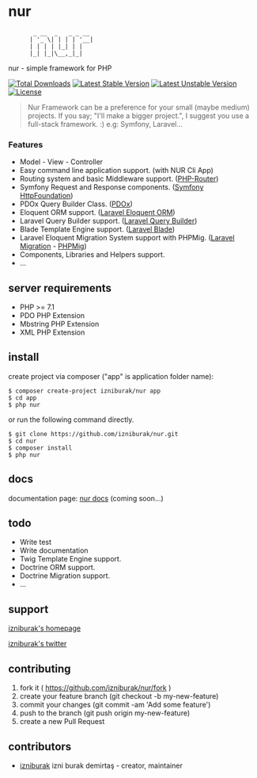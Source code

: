 # nur
```
       _ __  _   _ _ __
      | '_ \| | | | '__|
      | | | | |_| | |   
      |_| |_|\__,_|_|   
```
nur - simple framework for PHP

[![Total Downloads](https://poser.pugx.org/izniburak/nur-core/d/total.svg)](https://packagist.org/packages/izniburak/nur)
[![Latest Stable Version](https://poser.pugx.org/izniburak/nur-core/v/stable.svg)](https://packagist.org/packages/izniburak/nur)
[![Latest Unstable Version](https://poser.pugx.org/izniburak/nur-core/v/unstable.svg)](https://packagist.org/packages/izniburak/nur)
[![License](https://poser.pugx.org/izniburak/nur/license.svg)](https://packagist.org/packages/izniburak/nur)

> Nur Framework can be a preference for your small (maybe medium) projects. If you say; "I'll make a bigger project.", I suggest you use a full-stack framework. :) e.g: Symfony, Laravel...

### Features
- Model - View - Controller
- Easy command line application support. (with NUR Cli App)
- Routing system and basic Middleware support. ([PHP-Router](https://github.com/izniburak/php-router))
- Symfony Request and Response components. ([Symfony HttpFoundation](https://symfony.com/doc/current/components/http_foundation.html))
- PDOx Query Builder Class. ([PDOx](https://github.com/izniburak/pdox))
- Eloquent ORM support. ([Laravel Eloquent ORM](https://laravel.com/docs/5.5/eloquent))
- Laravel Query Builder support. ([Laravel Query Builder](https://laravel.com/docs/5.5/queries))
- Blade Template Engine support. ([Laravel Blade](https://laravel.com/docs/5.5/blade))
- Laravel Eloquent Migration System support with PHPMig. ([Laravel Migration](https://laravel.com/docs/5.5/migrations) - [PHPMig](https://github.com/izniburak/nur-migration))
- Components, Libraries and Helpers support.
- ...

## server requirements
- PHP >= 7.1
- PDO PHP Extension
- Mbstring PHP Extension
- XML PHP Extension

## install
create project via composer ("app" is application folder name):
```
$ composer create-project izniburak/nur app
$ cd app
$ php nur
```

or run the following command directly.

```
$ git clone https://github.com/izniburak/nur.git
$ cd nur
$ composer install
$ php nur
```

## docs
documentation page: [nur docs][doc-url] (coming soon...)

## todo
- Write test
- Write documentation
- Twig Template Engine support.
- Doctrine ORM support.
- Doctrine Migration support.
- ...

## support
[izniburak's homepage][author-url]

[izniburak's twitter][twitter-url]

## contributing
1. fork it ( https://github.com/izniburak/nur/fork )
2. create your feature branch (git checkout -b my-new-feature)
3. commit your changes (git commit -am 'Add some feature')
4. push to the branch (git push origin my-new-feature)
5. create a new Pull Request

## contributors
- [izniburak](https://github.com/izniburak) izni burak demirtaş - creator, maintainer

[paypal-donate-url]: http://burakdemirtas.org
[mit-url]: http://opensource.org/licenses/MIT
[doc-url]: javascript:;
[author-url]: http://burakdemirtas.org
[twitter-url]: https://twitter.com/izniburak
